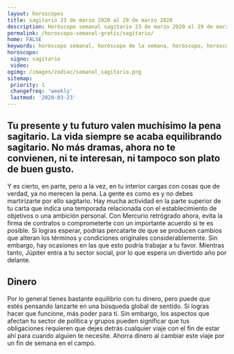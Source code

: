 ```yaml
---
layout: horoscopos
title: sagitario 23 de marzo 2020 al 29 de marzo 2020 
description: Horóscopo semanal sagitario 23 de marzo 2020 al 29 de marzo 2020. Tu presente y tu futuro valen muchísimo la pena sagitario. La vida siempre se acaba equilibrando sagitario. No más dramas, ahora no te convienen, ni te interesan, ni tampoco son plato de buen gusto. 
permalink: /horoscopo-semanal-gratis/sagitario/
home: FALSE
keywords: horóscopo semanal, horóscopo de la semana, horóscopo, horóscopo gratis,horóscopos, horóscopo esperanza gracia, horoscopos sagitario la semana, horóscopos gratis, Tarot, Astrologia, Zodíaco, sagitario, horoscopo gratis, semanal
horoscopo:
 signo: sagitario
 video:  
ogimg: /images/zodiac/semanal_sagitario.png
sitemap:
 priority: 1
 changefreq: 'weekly'
 lastmod: '2020-03-23'
---
```




## Tu presente y tu futuro valen muchísimo la pena sagitario. La vida siempre se acaba equilibrando sagitario. No más dramas, ahora no te convienen, ni te interesan, ni tampoco son plato de buen gusto. 

Y es cierto, en parte, pero a la vez, en tu interior cargas con cosas que de verdad, ya no merecen la pena. 
 La gente es como es y no debes martirizarte por ello sagitario.
Hay mucha actividad en la parte superior de tu carta que indica una temporada relacionada con el establecimiento de objetivos o una ambición personal. Con Mercurio retrógrado ahora, evita la firma de contratos o comprometerte con un importante acuerdo si te es posible. Si logras esperar, podrías percatarte de que se producen cambios que alteran los términos y condiciones originales considerablemente. Sin embargo, hay ocasiones en las que esto podría trabajar a tu favor. Mientras tanto, Júpiter entra a tu sector social, por lo que espera un divertido año por delante.

## Dinero

Por lo general tienes bastante equilibrio con tu dinero, pero puede que estés pensando lanzarte en una búsqueda global de sentido. Si logras hacer que funcione, más poder para ti. Sin embargo, los aspectos que afectan tu sector de política y grupos pueden significar que tus obligaciones requieren que dejes detrás cualquier viaje con el fin de estar ahí para cuando alguien te necesite. Ahorra dinero al cambiar este viaje por un fin de semana en el campo.
